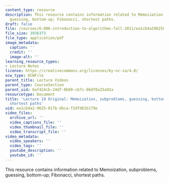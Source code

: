 ```yaml
---
content_type: resource
description: This resource contains information related to Memoization, subproblems,
  guessing, bottom-up; Fibonacci, shortest paths.
draft: false
file: /courses/6-006-introduction-to-algorithms-fall-2011/ea1cb4a29625017bdbcaf2dfd61b179e_MIT6_006F11_lec19_orig.pdf
file_size: 3936373
file_type: application/pdf
image_metadata:
  caption: ''
  credit: ''
  image-alt: ''
learning_resource_types:
- Lecture Notes
license: https://creativecommons.org/licenses/by-nc-sa/4.0/
ocw_type: OCWFile
parent_title: Lecture Videos
parent_type: CourseSection
parent_uid: 6af424cb-24d7-0b69-cb7c-86df8a25a92a
resourcetype: Document
title: 'Lecture 19 Original: Memoization, subproblems, guessing, bottom-up; Fibonacci,
  shortest paths'
uid: ea1cb4a2-9625-017b-dbca-f2dfd61b179e
video_files:
  archive_url: ''
  video_captions_file: ''
  video_thumbnail_file: ''
  video_transcript_file: ''
video_metadata:
  video_speakers: ''
  video_tags: ''
  youtube_description: ''
  youtube_id: ''
---
```

This resource contains information related to Memoization, subproblems, guessing, bottom-up; Fibonacci, shortest paths.